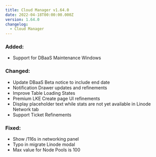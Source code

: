 ```yaml
---
title: Cloud Manager v1.64.0
date: 2022-04-18T00:00:00.000Z
version: 1.64.0
changelog:
  - Cloud Manager
---
```


### Added:

- Support for DBaaS Maintenance Windows

### Changed:

- Update DBaaS Beta notice to include end date
- Notification Drawer updates and refinements
- Improve Table Loading States
- Premium LKE Create page UI refinements
- Display placeholder text while stats are not yet available in Linode Network tab
- Support Ticket Refinements

### Fixed:

- Show /116s in networking panel
- Typo in migrate Linode modal
- Max value for Node Pools is 100
